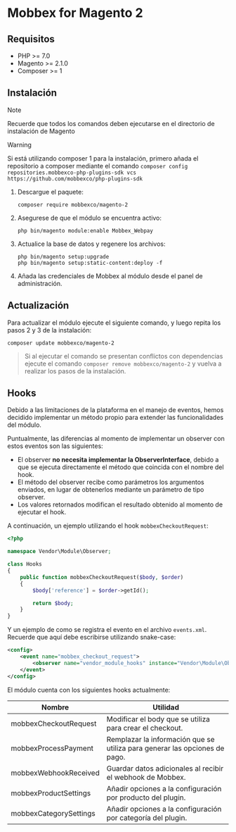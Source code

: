 # Mobbex for Magento 2

## Requisitos
* PHP >= 7.0
* Magento >= 2.1.0
* Composer >= 1

## Instalación
> [!NOTE]
> Recuerde que todos los comandos deben ejecutarse en el directorio de instalación de Magento

> [!WARNING]
> Si está utilizando composer 1 para la instalación, primero añada el repositorio a composer mediante el comando `composer config repositories.mobbexco-php-plugins-sdk vcs https://github.com/mobbexco/php-plugins-sdk`

1. Descargue el paquete:
    ```
    composer require mobbexco/magento-2
    ```

2. Asegurese de que el módulo se encuentra activo:
    ```
    php bin/magento module:enable Mobbex_Webpay
    ```

3. Actualice la base de datos y regenere los archivos:
    ```
    php bin/magento setup:upgrade
    php bin/magento setup:static-content:deploy -f
    ```

4. Añada las credenciales de Mobbex al módulo desde el panel de administración.

## Actualización
Para actualizar el módulo ejecute el siguiente comando, y luego repita los pasos 2 y 3 de la instalación:
```
composer update mobbexco/magento-2
```
> Si al ejecutar el comando se presentan conflictos con dependencias ejecute el comando `composer remove mobbexco/magento-2` y vuelva a realizar los pasos de la instalación.

## Hooks

Debido a las limitaciones de la plataforma en el manejo de eventos, hemos decidido implementar un método propio para extender las funcionalidades del módulo.

Puntualmente, las diferencias al momento de implementar un observer con estos eventos son las siguientes:
- El observer **no necesita implementar la ObserverInterface**, debido a que se ejecuta directamente el método que coincida con el nombre del hook.
- El método del observer recibe como parámetros los argumentos enviados, en lugar de obtenerlos mediante un parámetro de tipo observer.
- Los valores retornados modifican el resultado obtenido al momento de ejecutar el hook.

A continuación, un ejemplo utilizando el hook `mobbexCheckoutRequest`:
```php
<?php

namespace Vendor\Module\Observer;

class Hooks
{
    public function mobbexCheckoutRequest($body, $order)
    {
        $body['reference'] = $order->getId();

        return $body;
    }
}
```

Y un ejemplo de como se registra el evento en el archivo `events.xml`. Recuerde que aquí debe escribirse utilizando snake-case:
```xml
<config>
    <event name="mobbex_checkout_request">
        <observer name="vendor_module_hooks" instance="Vendor\Module\Observer\Hooks" />
    </event>
</config>
```

El módulo cuenta con los siguientes hooks actualmente:
<table>
    <thead>
        <tr>
            <th>Nombre</th>
            <th>Utilidad</th>
        </tr>
    </thead>
    <tbody>
        <tr>
            <td>mobbexCheckoutRequest</td>
            <td>Modificar el body que se utiliza para crear el checkout.</td>
        </tr>
        <tr>
            <td>mobbexProcessPayment</td>
            <td>Remplazar la información que se utiliza para generar las opciones de pago.</td>
        </tr>
        <tr>
            <td>mobbexWebhookReceived</td>
            <td>Guardar datos adicionales al recibir el webhook de Mobbex.</td>
        </tr>
        <tr>
            <td>mobbexProductSettings</td>
            <td>Añadir opciones a la configuración por producto del plugin.</td>
        </tr>
        <tr>
            <td>mobbexCategorySettings</td>
            <td>Añadir opciones a la configuración por categoría del plugin.</td>
        </tr>
    </tbody>
</table>
